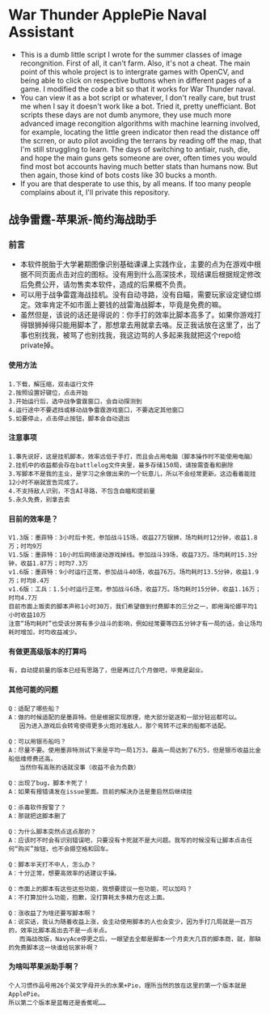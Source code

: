# War Thunder ApplePie Naval Assistant
 - This is a dumb little script I wrote for the summer classes of image recongnition. First of all, it can't farm. Also, it's not a cheat. The main point of this whole project is to intergrate games with OpenCV, and being able to click on respective buttons when in different pages of a game. I modified the code a bit so that it works for War Thunder naval.
 - You can view it as a bot script or whatever, I don't really care, but trust me when I say it doesn't work like a bot. Tried it, pretty unefficiant. Bot scripts these days are not dumb anymore, they use much more advanced image recongition algorithms with machine learning involved, for example, locating the little green indicator then read the distance off the scrren, or auto pilot avoiding the terrans by reading off the map, that I'm still struggling to learn. The days of switching to antiair, rush, die, and hope the main guns gets someone are over, often times you would find most bot accounts having much better stats than humans now. But then again, those kind of bots costs like 30 bucks a month.   
 - If you are that desperate to use this, by all means. If too many people complains about it, I'll private this repository.

## 战争雷霆-苹果派-简约海战助手
### 前言
 - 本软件脱胎于大学暑期图像识别基础课课上实践作业，主要的点为在游戏中根据不同页面点击对应的图标。没有用到什么高深技术，现结课后根据规定修改后免费公开，请勿售卖本软件，造成的后果概不负责。  
 - 可以用于战争雷霆海战挂机。没有自动寻路，没有自瞄，需要玩家设定键位绑定。效率肯定不如市面上要钱的战雷海战脚本，毕竟是免费的嘛。
 - 虽然但是，该说的话还是得说的：你手打的效率比脚本高多了。如果你游戏打得银狮掉得只能用脚本了，那想拿去用就拿去咯。反正我话放在这里了，出了事也别找我，被骂了也别找我，我这边骂的人多起来我就把这个repo给private掉。  
#### 使用方法
    1.下载，解压缩，双击运行文件
    2.按照设置好键位，点击开始
    3.开始运行后，选中战争雷霆窗口，会自动探测到
    4.运行途中不要遮挡或移动战争雷霆游戏窗口，不要选定其他窗口
    5.如要停止，点击停止按钮，脚本会自动退出
#### 注意事项
    1.事先说好，这是挂机脚本，效率远低于手打，而且会占用电脑（脚本操作时不能使用电脑）
    2.挂机中的收益都会存在battlelog文件夹里，最多存储150局，请按需查看和删除
    3.写脚本不是我的主业，是学习之余做出来的一个玩意儿，所以不会经常更新。这边看着能挂12小时不崩就宣告完成了。
    4.不支持敌人识别，不含AI寻路，不包含自瞄和提前量
    5.永久免费，别拿去卖
#### 目前的效率是？
    V1.3版：墨菲特：3小时后卡死，参加战斗15场，收益27万银狮，场均耗时12分钟，收益1.8万；时均9万
    V1.5版：墨菲特：10小时后网络波动游戏掉线。参加战斗39场，收益73万。场均耗时15.3分钟，收益1.87万；时均7.3万
    v1.6版：墨菲特：9小时运行正常。参加战斗40场，收益76万。场均耗时13.5分钟，收益1.9万；时均8.4万
    v1.6版：工兵：1.5小时运行正常。参加战斗6场，收益7万。场均耗时15分钟，收益1.16万；时均4.7万
    目前市面上贩卖的脚本声称1小时30万，我们希望做到付费脚本的三分之一，即用海伦娜平均1小时收益10万
    注意“场均耗时”也受该分房有多少战斗的影响，例如经常要等四五分钟才有一局的话，会让场均耗时增加，时均收益减少。
#### 有做更高级版本的打算吗
    有，自动提前量的版本已经有思路了，但是再过几个月做吧，毕竟是副业。
#### 其他可能的问题
    Q：适配了哪些船？
    A：做的时候适配的是墨菲特。但是根据实现原理，绝大部分驱逐和一部分轻巡都可以。
       因为进入游戏后会转弯使得更多火炮对准敌人，那个弯转不过来的船都不适配。

    Q：可以用银币船吗？
    A：尽量不要。使用墨菲特测试下来是平均一局1万3，最高一局达到了6万5，但是银币收益比金船低维修费还高。
       当然你有高账的话就没事（收益不会为负数）

    Q：出现了bug，脚本卡死了！
    A：如果有报错请发在issue里面。目前的解决办法是重启然后继续挂

    Q：杀毒软件报警了？
    A：那就把这脚本删了

    Q：为什么脚本突然点这点那的？
    A：应该时不时会有识别错误吧，只要没有卡死就不是大问题。我写的时候没有让脚本点击任何“购买”按钮，也不会摁空格和回车。

    Q：脚本半天打不中人，怎么办？
    A：十分正常，想要高效率的话建议手操。

    Q：市面上的脚本有这些这些功能，我想要提议一些功能，可以加吗？
    A：不打算加什么功能，抱歉，没打算耗太多精力在这上面。

    Q：涨收益了为啥还要写脚本啊？
    A：说实话，我认为随着收益上涨，会主动使用脚本的人也会变少，因为手打几局就是一百万的，效率比脚本高出去不是一点半点。
       而海战改版，NavyAce停更之后，一眼望去全都是脚本一个月卖大几百的脚本商，就，那缺的免费脚本这一块谁给玩家补啊？
#### 为啥叫苹果派助手啊？
    个人习惯作品号用26个英文字母开头的水果+Pie，理所当然的放在这里的第一个版本就是ApplePie。
    所以第二个版本是蓝莓还是香蕉呢……
